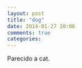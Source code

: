 ```yaml
---
layout: post
title: "dog"
date: 2014-01-27 20:06
comments: true
categories: 
---
```

Parecido a cat.


